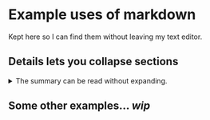 # Example uses of markdown
Kept here so I can find them without leaving my text editor.


## Details lets you collapse sections
<details>

<summary>The summary can be read without expanding.</summary>

### You can add a header

You can add text within a collapsed section.

You can add an image or a code block, too.

``` ruby
   puts "Hello World"
```

</details>


## Some other examples... *wip*
